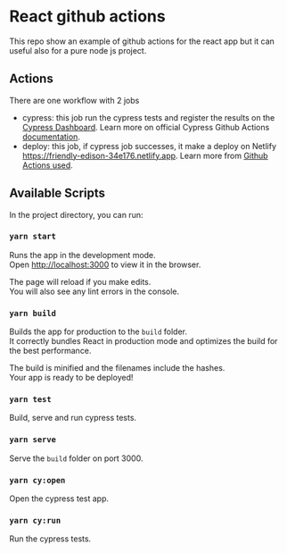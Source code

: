 # React github actions

This repo show an example of github actions for the react app but it can useful also for a pure node js project.

## Actions

There are one workflow with 2 jobs

- cypress: this job run the cypress tests and register the results on the [Cypress Dashboard](https://dashboard.cypress.io/projects/s5vyfx/runs). Learn more on official Cypress Github Actions [documentation](https://github.com/cypress-io/github-action).
- deploy: this job, if cypress job successes, it make a deploy on Netlify https://friendly-edison-34e176.netlify.app. Learn more from [Github Actions used](https://github.com/nwtgck/actions-netlify).

## Available Scripts

In the project directory, you can run:

### `yarn start`

Runs the app in the development mode.\
Open [http://localhost:3000](http://localhost:3000) to view it in the browser.

The page will reload if you make edits.\
You will also see any lint errors in the console.

### `yarn build`

Builds the app for production to the `build` folder.\
It correctly bundles React in production mode and optimizes the build for the best performance.

The build is minified and the filenames include the hashes.\
Your app is ready to be deployed!

### `yarn test`

Build, serve and run cypress tests.

### `yarn serve`

Serve the `build` folder on port 3000.

### `yarn cy:open`

Open the cypress test app.

### `yarn cy:run`

Run the cypress tests.
